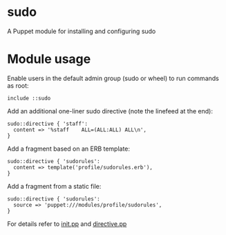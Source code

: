 sudo
====

A Puppet module for installing and configuring sudo

# Module usage

Enable users in the default admin group (sudo or wheel) to run commands as root:

    include ::sudo

Add an additional one-liner sudo directive (note the linefeed at the end):

    sudo::directive { 'staff':
      content => '%staff    ALL=(ALL:ALL) ALL\n',
    }

Add a fragment based on an ERB template:

    sudo::directive { 'sudorules':
      content => template('profile/sudorules.erb'),
    }

Add a fragment from a static file:

    sudo::directive { 'sudorules':
      source => 'puppet:///modules/profile/sudorules',
    }

For details refer to [init.pp](manifests/init.pp) 
and [directive.pp](manifests/directive.pp)
